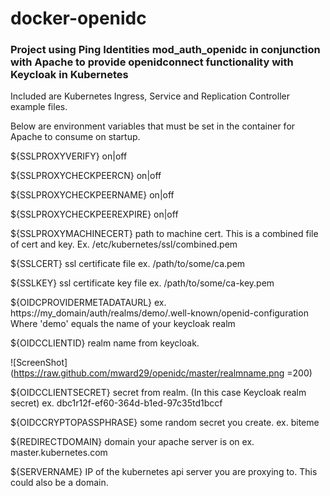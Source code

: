 # docker-openidc

### Project using Ping Identities mod_auth_openidc in conjunction with Apache to provide openidconnect functionality with Keycloak in Kubernetes

Included are Kubernetes Ingress, Service and Replication Controller example files.

Below are environment variables that must be set in the container for Apache to consume on startup.

${SSLPROXYVERIFY} on|off

${SSLPROXYCHECKPEERCN} on|off

${SSLPROXYCHECKPEERNAME} on|off

${SSLPROXYCHECKPEEREXPIRE} on|off

${SSLPROXYMACHINECERT} path to machine cert. This is a combined file of cert and key. Ex. /etc/kubernetes/ssl/combined.pem

${SSLCERT} ssl certificate file ex. /path/to/some/ca.pem

${SSLKEY} ssl certificate key file ex. /path/to/some/ca-key.pem

${OIDCPROVIDERMETADATAURL} ex. https://my_domain/auth/realms/demo/.well-known/openid-configuration
  Where 'demo' equals the name of your keycloak realm

${OIDCCLIENTID} realm name from keycloak.

![ScreenShot](https://raw.github.com/mward29/openidc/master/realmname.png =200)

${OIDCCLIENTSECRET} secret from realm. (In this case Keycloak realm secret) ex. dbc1r12f-ef60-364d-b1ed-97c35td1bccf

${OIDCCRYPTOPASSPHRASE} some random secret you create. ex. biteme

${REDIRECTDOMAIN} domain your apache server is on ex. master.kubernetes.com

${SERVERNAME} IP of the kubernetes api server you are proxying to. This could also be a domain.
